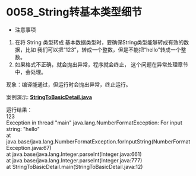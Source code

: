 # 0058_String转基本类型细节

- 注意事项
1. 在将 String 类型转成 基本数据类型时，要确保String类型能够转成有效的数据，比如 我们可以把“123”，转成一个整数，但是不能把“hello”转成一个整数。
2. 如果格式不正确，就会抛出异常，程序就会终止， 这个问题在异常处理章节中，会处理。

现象：编译能通过，但运行时会抛出异常，终止运行。

案例演示: **[StringToBasicDetail.java](https://github.com/dnx00/Notes_on_the_Course_of_Han_Shunping_Gradually_Learning_Java/blob/main/Chapter03_%E5%8F%98%E9%87%8F/0058_String%E8%BD%AC%E5%9F%BA%E6%9C%AC%E7%B1%BB%E5%9E%8B%E7%BB%86%E8%8A%82/StringToBasicDetail.java)**

运行结果：  
123  
Exception in thread "main" java.lang.NumberFormatException: For input string: "hello"  
        at java.base/java.lang.NumberFormatException.forInputString(NumberFormatException.java:67)  
        at java.base/java.lang.Integer.parseInt(Integer.java:661)  
        at java.base/java.lang.Integer.parseInt(Integer.java:777)  
        at StringToBasicDetail.main(StringToBasicDetail.java:12)  
  
